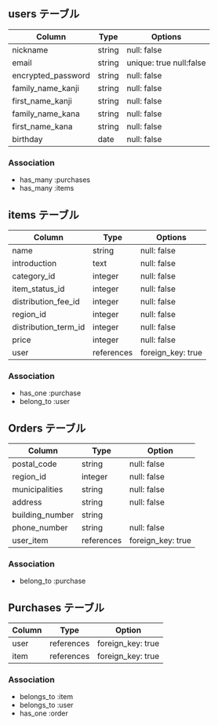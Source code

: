 ## users テーブル

| Column             | Type    | Options      |
| --------           | ------  | -----------  |
| nickname           | string  | null: false  |
| email              | string  | unique: true null:false|
| encrypted_password | string  | null: false  |
| family_name_kanji  | string  | null: false  |
| first_name_kanji   | string  | null: false  |
| family_name_kana   | string  | null: false  |
| first_name_kana    | string  | null: false  |
| birthday           | date    | null: false  |

### Association

- has_many :purchases
- has_many :items

## items テーブル

| Column               | Type          | Options     |
| ------               | ------        | ----------- |
| name                 | string        | null: false |
| introduction         | text          | null: false |
| category_id          | integer       | null: false |
| item_status_id       | integer       | null: false |
| distribution_fee_id  | integer       | null: false |
| region_id            | integer       | null: false |
| distribution_term_id | integer       | null: false |
| price                | integer       | null: false |
| user                 | references    | foreign_key: true |

### Association

- has_one  :purchase
- belong_to :user

## Orders テーブル

| Column          | Type       | Option            |
| ------          | -------    | -----------       |
| postal_code     | string     | null: false       |
| region_id       | integer    | null: false       |
| municipalities  | string     | null: false       |
| address         | string     | null: false       |
| building_number | string     |                   |
| phone_number    | string     | null: false       |
| user_item       | references | foreign_key: true |


### Association

- belong_to :purchase


## Purchases テーブル
| Column       | Type       | Option            |
| ------       | -------    | -----------       |
| user         | references | foreign_key: true |
| item         | references | foreign_key: true |

### Association

- belongs_to :item
- belongs_to :user
- has_one :order